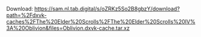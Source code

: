 Download: https://sam.nl.tab.digital/s/oZRKz5So2B8gbzY/download?path=%2Fdxvk-caches%2FThe%20Elder%20Scrolls%2FThe%20Elder%20Scrolls%20IV%3A%20Oblivion&files=Oblivion.dxvk-cache.tar.xz
